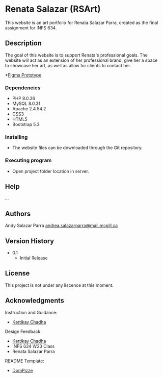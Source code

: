 # Renata Salazar (RSArt)
 
This website is an art portfolio for Renata Salazar Parra, created as the final assignment for INFS 634.

## Description

The goal of this website is to support Renata's professional goals. The website will act as an extension of her professional brand, give her a space to showcase her art, as well as allow for clients to contact her.

*[Figma Prototype](https://www.figma.com/proto/5WRt7R3n6FjTaPcZg24AXy/RSART?node-id=1-2&starting-point-node-id=1%3A2)
### Dependencies

* PHP 8.0.26
* MySQL 8.0.31
* Apache 2.4.54.2
* CSS3
* HTML5 
* Bootstrap 5.3

### Installing

* The website files can be downloaded through the Git repository.

### Executing program

* Open project folder location in server.

## Help

...

## Authors

Andy Salazar Parra
andrea.salazarparra@mail.mcgill.ca

## Version History

* 0.1
    * Initial Release

## License

This project is not under any liscence at this moment.

## Acknowledgments

Instruction and Guidance:
* [Kartikay Chadha](https://github.com/kartikaychadha)

Design Feedback:
* [Kartikay Chadha](https://github.com/kartikaychadha)
* INFS 634 W23 Class
* Renata Salazar Parra

README Template:
* [DomPizze](https://gist.github.com/DomPizzie/7a5ff55ffa9081f2de27c315f5018afc)
